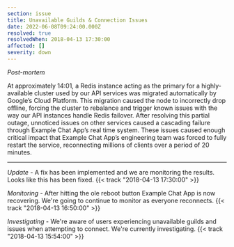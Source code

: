 ```yaml
---
section: issue
title: Unavailable Guilds & Connection Issues
date: 2022-06-08T09:24:00.000Z
resolved: true
resolvedWhen: 2018-04-13 17:30:00
affected: []
severity: down
---
```


*Post-mortem*

At approximately 14:01, a Redis instance acting as the primary for a highly-available cluster used by our API services was migrated automatically by Google’s Cloud Platform. This migration caused the node to incorrectly drop offline, forcing the cluster to rebalance and trigger known issues with the way our API instances handle Redis failover. After resolving this partial outage, unnoticed issues on other services caused a cascading failure through Example Chat App’s real time system. These issues caused enough critical impact that Example Chat App’s engineering team was forced to fully restart the service, reconnecting millions of clients over a period of 20 minutes.


---

*Update* - A fix has been implemented and we are monitoring the results. Looks like this has been fixed. {{< track "2018-04-13 17:30:00" >}}

*Monitoring* - After hitting the ole reboot button Example Chat App is now recovering. We're going to continue to monitor as everyone reconnects. {{< track "2018-04-13 16:50:00" >}}

*Investigating* - We're aware of users experiencing unavailable guilds and issues when attempting to connect. We're currently investigating. {{< track "2018-04-13 15:54:00" >}}
